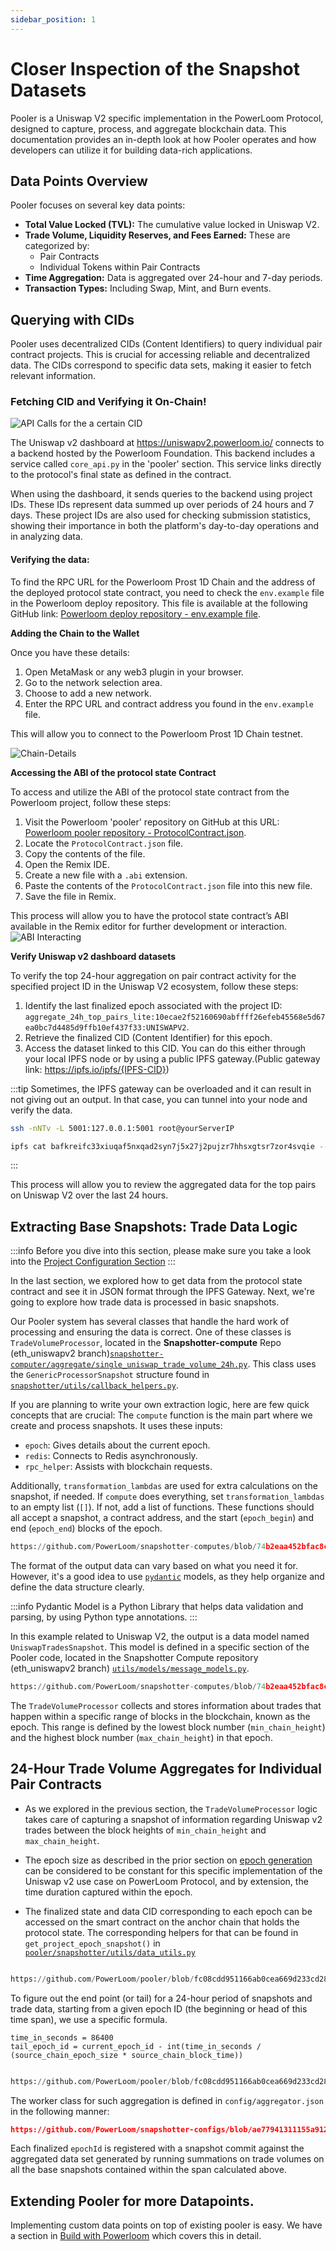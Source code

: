 ```yaml
---
sidebar_position: 1
---
```

# Closer Inspection of the Snapshot Datasets

Pooler is a Uniswap V2 specific implementation in the PowerLoom Protocol, designed to capture, process, and aggregate blockchain data. This documentation provides an in-depth look at how Pooler operates and how developers can utilize it for building data-rich applications.

## Data Points Overview

Pooler focuses on several key data points:

- **Total Value Locked (TVL):** The cumulative value locked in Uniswap V2.
- **Trade Volume, Liquidity Reserves, and Fees Earned:** These are categorized by:
  - Pair Contracts
  - Individual Tokens within Pair Contracts
- **Time Aggregation:** Data is aggregated over 24-hour and 7-day periods.
- **Transaction Types:** Including Swap, Mint, and Burn events.


## Querying with CIDs

Pooler uses decentralized CIDs (Content Identifiers) to query individual pair contract projects. This is crucial for accessing reliable and decentralized data. The CIDs correspond to specific data sets, making it easier to fetch relevant information.

### Fetching CID and Verifying it On-Chain!
![API Calls for the a certain CID](../../../../static/images/uniswap-inspect.png)

The Uniswap v2 dashboard at https://uniswapv2.powerloom.io/ connects to a backend hosted by the Powerloom Foundation. This backend includes a service called `core_api.py` in the 'pooler' section. This service links directly to the protocol's final state as defined in the contract.

When using the dashboard, it sends queries to the backend using project IDs. These IDs represent data summed up over periods of 24 hours and 7 days. These project IDs are also used for checking submission statistics, showing their importance in both the platform's day-to-day operations and in analyzing data.

#### Verifying the data:
To find the RPC URL for the Powerloom Prost 1D Chain and the address of the deployed protocol state contract, you need to check the `env.example` file in the Powerloom deploy repository. This file is available at the following GitHub link: [Powerloom deploy repository - env.example file](https://github.com/PowerLoom/deploy/blob/testnet_5_pairs/env.example).

**Adding the Chain to the Wallet**

Once you have these details:

1. Open MetaMask or any web3 plugin in your browser.
2. Go to the network selection area.
3. Choose to add a new network.
4. Enter the RPC URL and contract address you found in the `env.example` file.

This will allow you to connect to the Powerloom Prost 1D Chain testnet.

![Chain-Details](../../../../static/images/Chain-details.png)

**Accessing the ABI of the protocol state Contract**

To access and utilize the ABI of the protocol state contract from the Powerloom project, follow these steps:

1. Visit the Powerloom 'pooler' repository on GitHub at this URL: [Powerloom pooler repository - ProtocolContract.json](https://github.com/PowerLoom/pooler/blob/main/snapshotter/static/abis/ProtocolContract.json).
2. Locate the `ProtocolContract.json` file.
3. Copy the contents of the file.
4. Open the Remix IDE.
5. Create a new file with a `.abi` extension.
6. Paste the contents of the `ProtocolContract.json` file into this new file.
7. Save the file in Remix.

This process will allow you to have the protocol state contract’s ABI available in the Remix editor for further development or interaction.
![ABI Interacting](../../../../static/images/abi-interaction.png)

**Verify Uniswap v2 dashboard datasets**

To verify the top 24-hour aggregation on pair contract activity for the specified project ID in the Uniswap V2 ecosystem, follow these steps:

1. Identify the last finalized epoch associated with the project ID: `aggregate_24h_top_pairs_lite:10ecae2f52160690abffff26efeb45568e5d67ea0bc7d4485d9ffb10ef437f33:UNISWAPV2`.
2. Retrieve the finalized CID (Content Identifier) for this epoch.
3. Access the dataset linked to this CID. You can do this either through your local IPFS node or by using a public IPFS gateway.(Public gateway link: https://ipfs.io/ipfs/{IPFS-CID})

:::tip
Sometimes, the IPFS gateway can be overloaded and it can result in not giving out an output. In that case, you can tunnel into your node and verify the data. 

```bash
ssh -nNTv -L 5001:127.0.0.1:5001 root@yourServerIP
```

```bash
ipfs cat bafkreifc33xiuqaf5nxqad2syn7j5x27j2pujzr7hhsxgtsr7zor4svqie --api /ip4/127.0.0.1/tcp/5001
```
:::

This process will allow you to review the aggregated data for the top pairs on Uniswap V2 over the last 24 hours.

## Extracting Base Snapshots: Trade Data Logic

:::info
Before you dive into this section, please make sure you take a look into the [Project Configuration Section](./fetching-higher-order-datapoints.md#project-configuration)
:::

In the last section, we explored how to get data from the protocol state contract and see it in JSON format through the IPFS Gateway. Next, we're going to explore how trade data is processed in basic snapshots.

Our Pooler system has several classes that handle the hard work of processing and ensuring the data is correct. One of these classes is `TradeVolumeProcessor`, located in the **Snapshotter-compute** Repo (eth_uniswapv2 branch)[`snapshotter-computer/aggregate/single_uniswap_trade_volume_24h.py`](hhttps://github.com/PowerLoom/snapshotter-computes/blob/eth_uniswapv2/aggregate/single_uniswap_trade_volume_24h.py). This class uses the `GenericProcessorSnapshot` structure found in [`snapshotter/utils/callback_helpers.py`](https://github.com/PowerLoom/pooler/blob/main/snapshotter/utils/callback_helpers.py).


If you are planning to write your own extraction logic, here are few quick concepts that are crucial:
The `compute` function is the main part where we create and process snapshots. It uses these inputs:

- `epoch`: Gives details about the current epoch.
- `redis`: Connects to Redis asynchronously.
- `rpc_helper`: Assists with blockchain requests.

Additionally, `transformation_lambdas` are used for extra calculations on the snapshot, if needed. If `compute` does everything, set `transformation_lambdas` to an empty list (`[]`). If not, add a list of functions. These functions should all accept a snapshot, a contract address, and the start (`epoch_begin`) and end (`epoch_end`) blocks of the epoch.


```python reference
https://github.com/PowerLoom/snapshotter-computes/blob/74b2eaa452bfac8c0e4e0a7ed74a4d2748e9c224/aggregate/single_uniswap_trade_volume_24h.py#L110-L120
```
The format of the output data can vary based on what you need it for. However, it's a good idea to use [`pydantic`](https://pypi.org/project/pydantic/) models, as they help organize and define the data structure clearly.

:::info
Pydantic Model is a Python Library that helps data validation and parsing, by using Python type annotations.
:::


In this example related to Uniswap V2, the output is a data model named `UniswapTradesSnapshot`. This model is defined in a specific section of the Pooler code, located in the Snapshotter Compute repository (eth_uniswapv2 branch) [`utils/models/message_models.py`](https://github.com/PowerLoom/snapshotter-computes/blob/eth_uniswapv2/utils/models/message_models.py).

```python reference
https://github.com/PowerLoom/snapshotter-computes/blob/74b2eaa452bfac8c0e4e0a7ed74a4d2748e9c224/utils/models/message_models.py#L47-L55
```

The `TradeVolumeProcessor` collects and stores information about trades that happen within a specific range of blocks in the blockchain, known as the epoch. This range is defined by the lowest block number (`min_chain_height`) and the highest block number (`max_chain_height`) in that epoch.

## 24-Hour Trade Volume Aggregates for Individual Pair Contracts

-  As we explored in the previous section, the  `TradeVolumeProcessor`  logic takes care of capturing a snapshot of information regarding Uniswap v2 trades between the block heights of  `min_chain_height`  and  `max_chain_height`.
    
-   The epoch size as described in the prior section on  [epoch generation](../../../Protocol/Specifications/Epoch.md)  can be considered to be constant for this specific implementation of the Uniswap v2 use case on PowerLoom Protocol, and by extension, the time duration captured within the epoch.
    
-   The finalized state and data CID corresponding to each epoch can be accessed on the smart contract on the anchor chain that holds the protocol state. The corresponding helpers for that can be found in  `get_project_epoch_snapshot()`  in  [`pooler/snapshotter/utils/data_utils.py`](hhttps://github.com/PowerLoom/pooler/blob/main/snapshotter/utils/data_utils.py)

```python reference

https://github.com/PowerLoom/pooler/blob/fc08cdd951166ab0cea669d233cd28d0639f628d/snapshotter/utils/data_utils.py#L273-L295

```

To figure out the end point (or tail) for a 24-hour period of snapshots and trade data, starting from a given epoch ID (the beginning or head of this time span), we use a specific formula.

```
time_in_seconds = 86400
tail_epoch_id = current_epoch_id - int(time_in_seconds / (source_chain_epoch_size * source_chain_block_time))
```

```python reference 

https://github.com/PowerLoom/pooler/blob/fc08cdd951166ab0cea669d233cd28d0639f628d/snapshotter/utils/data_utils.py#L507-L546
```

The worker class for such aggregation is defined in  `config/aggregator.json`  in the following manner:

```json reference 
https://github.com/PowerLoom/snapshotter-configs/blob/ae77941311155a9126205af08735c3dfa5d72ac2/aggregator.example.json#L3-L10

```

Each finalized `epochId` is registered with a snapshot commit against the aggregated data set generated by running summations on trade volumes on all the base snapshots contained within the span calculated above. 

## Extending Pooler for more Datapoints. 

Implementing custom data points on top of existing pooler is easy. We have a section in [Build with Powerloom](../../build-with-powerloom.md) which covers this in detail. 